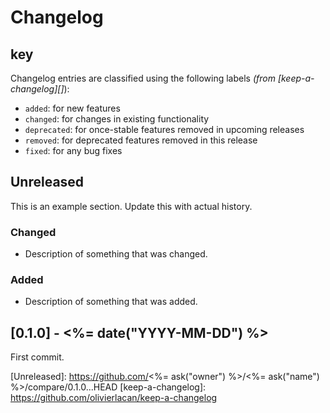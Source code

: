 # Changelog

## key

Changelog entries are classified using the following labels _(from [keep-a-changelog][]_):

- `added`: for new features
- `changed`: for changes in existing functionality
- `deprecated`: for once-stable features removed in upcoming releases
- `removed`: for deprecated features removed in this release
- `fixed`: for any bug fixes

## Unreleased

This is an example section. Update this with actual history.

### Changed

- Description of something that was changed.

### Added

- Description of something that was added.

## [0.1.0] - <%= date("YYYY-MM-DD") %>

First commit.

[Unreleased]: https://github.com/<%= ask("owner") %>/<%= ask("name") %>/compare/0.1.0...HEAD
[keep-a-changelog]: https://github.com/olivierlacan/keep-a-changelog

